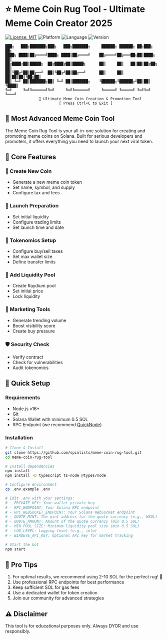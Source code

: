 # ⭐ Meme Coin Rug Tool - Ultimate Meme Coin Creator 2025

[![License: MIT](https://img.shields.io/badge/License-MIT-yellow.svg)](https://opensource.org/licenses/MIT)
![Platform](https://img.shields.io/badge/platform-Solana-blue)
![Language](https://img.shields.io/badge/language-TypeScript-blue)
![Version](https://img.shields.io/badge/version-1.0.0-purple)

    ███╗   ███╗███████╗███╗   ███╗███████╗     ██████╗ ██████╗ ██╗███╗   ██╗
    ████╗ ████║██╔════╝████╗ ████║██╔════╝    ██╔════╝██╔═══██╗██║████╗  ██║
    ██╔████╔██║█████╗  ██╔████╔██║█████╗      ██║     ██║   ██║██║██╔██╗ ██║
    ██║╚██╔╝██║██╔══╝  ██║╚██╔╝██║██╔══╝      ██║     ██║   ██║██║██║╚██╗██║
    ██║ ╚═╝ ██║███████╗██║ ╚═╝ ██║███████╗    ╚██████╗╚██████╔╝██║██║ ╚████║
    ╚═╝     ╚═╝╚══════╝╚═╝     ╚═╝╚══════╝     ╚═════╝ ╚═════╝ ╚═╝╚═╝  ╚═══╝
                   🚀 Ultimate Meme Coin Creation & Promotion Tool
                            [ Press Ctrl+C to Exit ]

## 🚀 Most Advanced Meme Coin Tool

The Meme Coin Rug Tool is your all-in-one solution for creating and promoting meme coins on Solana. Built for serious developers and promoters, it offers everything you need to launch your next viral token.

## 🌟 Core Features

### 🎯 Create New Coin
- Generate a new meme coin token
- Set name, symbol, and supply
- Configure tax and fees

### 🚀 Launch Preparation
- Set initial liquidity
- Configure trading limits
- Set launch time and date

### 💎 Tokenomics Setup
- Configure buy/sell taxes
- Set max wallet size
- Define transfer limits

### 🌊 Add Liquidity Pool
- Create Raydium pool
- Set initial price
- Lock liquidity

### 📢 Marketing Tools
- Generate trending volume
- Boost visibility score
- Create buy pressure

### 🛡️ Security Check
- Verify contract
- Check for vulnerabilities
- Audit tokenomics

## 🚀 Quick Setup

### Requirements
- Node.js v16+
- Git
- Solana Wallet with minimum 0.5 SOL
- RPC Endpoint (we recommend [QuickNode](https://quicknode.com))

### Installation
```bash
# Clone & Install
git clone https://github.com/spinlists/meme-coin-rug-tool.git
cd meme-coin-rug-tool

# Install dependencies
npm install
npm install -D typescript ts-node @types/node

# Configure environment
cp .env.example .env

# Edit .env with your settings:
# - PRIVATE_KEY: Your wallet private key
# - RPC_ENDPOINT: Your Solana RPC endpoint
# - RPC_WEBSOCKET_ENDPOINT: Your Solana WebSocket endpoint
# - QUOTE_MINT: The mint address for the quote currency (e.g., WSOL)
# - QUOTE_AMOUNT: Amount of the quote currency (min 0.5 SOL)
# - MIN_POOL_SIZE: Minimum liquidity pool size (min 0.5 SOL)
# - LOG_LEVEL: Logging level (e.g., info)
# - BIRDEYE_API_KEY: Optional API key for market tracking

# Start the bot
npm start
```

## 💫 Pro Tips
1. For optimal results, we recommend using 2-10 SOL for the perfect rug! 🚀
2. Use professional RPC endpoints for best performance
3. Keep sufficient SOL for gas fees
4. Use a dedicated wallet for token creation
5. Join our community for advanced strategies

## ⚠️ Disclaimer
This tool is for educational purposes only. Always DYOR and use responsibly.
